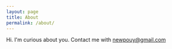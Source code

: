 ```yaml
---
layout: page
title: About
permalink: /about/
---
```


Hi. I'm curious about you.
Contact me with newpouy@gmail.com
